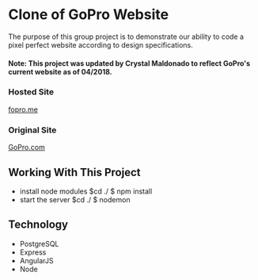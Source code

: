 # Clone of GoPro Website
The purpose of this group project is to demonstrate our ability to code a pixel perfect website according to
design specifications.

#### Note: This project was updated by Crystal Maldonado to reflect GoPro's current website as of 04/2018.

### Hosted Site
[fopro.me](http://fopro.me)

### Original Site
[GoPro.com](http://gopro.com)

## Working With This Project
- install node modules $cd ./ $ npm install
- start the server $cd ./ $ nodemon

## Technology
- PostgreSQL
- Express
- AngularJS
- Node
